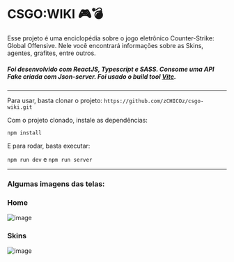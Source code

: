# CSGO:WIKI 🎮💣

Esse projeto é uma enciclopédia sobre o jogo eletrônico Counter-Strike: Global Offensive. Nele você encontrará informações sobre as Skins, agentes, grafites, entre outros.

##### Foi desenvolvido com ReactJS, Typescript e SASS. Consome uma API Fake criada com Json-server. Foi usado o build tool [Vite](https://vitejs.dev/).

---

Para usar, basta clonar o projeto:
`https://github.com/zCHICOz/csgo-wiki.git`

Com o projeto clonado, instale as dependências:

`npm install`

E para rodar, basta executar:

`npm run dev` e `npm run server`

---

### Algumas imagens das telas:

### Home
![image](https://user-images.githubusercontent.com/60589294/217932612-678fa0da-1d47-4f5f-ae44-6b8fecd12da0.png)

### Skins
![image](https://user-images.githubusercontent.com/60589294/217933139-ef6f1167-adbc-4280-a4af-303d469be55b.png)
